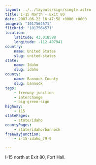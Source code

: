 ```yaml
---
layout: ../../layouts/sign/single.astro
title: I-15 North - Exit 80
date: 2007-06-22 16:47:58 +0000 +0000
imageid: "1017564571"
flickrid: "1017564571"
location:
    latitude: 43.018588
    longitude: -112.407941
country:
    name: United States
    slug: united-states
state:
    name: Idaho
    slug: idaho
county:
    name: Bannock County
    slug: bannock
tags:
    - freeway-junction
    - interchange
    - big-green-sign
highway:
    - i15
statePages:
    - state/idaho
countyPages:
    - state/idaho/bannock
freewayjunction:
    - i-15-idaho_79-9

---
```

I-15 north at Exit 80, Fort Hall.